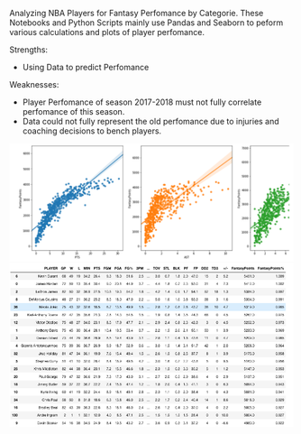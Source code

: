 Analyzing NBA Players for Fantasy Perfomance by Categorie. These Notebooks and Python Scripts mainly use Pandas and Seaborn to peform various calculations and plots of player perfomance.

Strengths:
- Using Data to predict Perfomance

Weaknesses:
- Player Perfomance of season 2017-2018 must not fully correlate perfomance of this season.
- Data could not fully represent the old perfomance due to injuries and coaching decisions to bench players.

![Screenshot](Screen1.png)
![Screenshot](Screen2.png)
